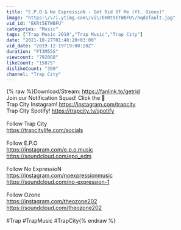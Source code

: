 ```yaml
---
title: "E.P.O & No ExpressioN - Get Rid Of Me (ft. Ozone)"
image: "https:\/\/i.ytimg.com\/vi\/EKRt5ETWBFU\/hqdefault.jpg"
vid_id: "EKRt5ETWBFU"
categories: "Music"
tags: ["Trap Music 2019","Trap Music","Trap City"]
date: "2021-10-27T01:48:20+03:00"
vid_date: "2019-12-19T19:00:20Z"
duration: "PT3M55S"
viewcount: "792008"
likeCount: "15875"
dislikeCount: "399"
channel: "Trap City"
---
```

{% raw %}Download/Stream: <a rel="nofollow" target="blank" href="https://fanlink.to/getrid">https://fanlink.to/getrid</a><br />Join our Notification Squad! Click the 🔔 <br />Trap City Instagram! <a rel="nofollow" target="blank" href="https://instagram.com/trapcity">https://instagram.com/trapcity</a><br />Trap City Spotify! <a rel="nofollow" target="blank" href="https://trapcity.tv/spotify">https://trapcity.tv/spotify</a><br /><br />Follow Trap City<br /><a rel="nofollow" target="blank" href="https://trapcitylife.com/socials">https://trapcitylife.com/socials</a><br /><br />Follow E.P.O<br /><a rel="nofollow" target="blank" href="https://instagram.com/e.p.o.music">https://instagram.com/e.p.o.music</a><br /><a rel="nofollow" target="blank" href="https://soundcloud.com/epo_edm">https://soundcloud.com/epo_edm</a><br /><br />Follow No ExpressioN<br /><a rel="nofollow" target="blank" href="https://instagram.com/noexpressionmusic">https://instagram.com/noexpressionmusic</a><br /><a rel="nofollow" target="blank" href="https://soundcloud.com/no-expression-1">https://soundcloud.com/no-expression-1</a><br /><br />Follow Ozone<br /><a rel="nofollow" target="blank" href="https://instagram.com/theozone202">https://instagram.com/theozone202</a><br /><a rel="nofollow" target="blank" href="https://soundcloud.com/theozone202">https://soundcloud.com/theozone202</a><br /><br />#Trap #TrapMusic #TrapCity{% endraw %}
